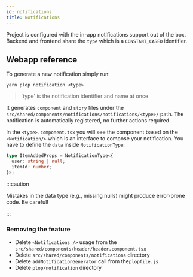 ```yaml
---
id: notifications
title: Notifications
---
```


Project is configured with the in-app notifications support out of the box. Backend and frontend share the `type` which is a `CONSTANT_CASED` identifier.

## Webapp reference

To generate a new notification simply run:

```shell
yarn plop notification <type>
```

> `type' is the notification identifier and name at once

It generates `component` and `story` files under the `src/shared/components/notifications/notifications/<type>/` path. The notification is automatically registered, no further actions required.

In the `<type>.component.tsx` you will see the component based on the `<Notification/>` which is an interface to compose your notification. You have to define the `data` inside `NotificationType`:


```typescript
type ItemAddedProps = NotificationType<{
  user: string | null;
  itemId: number;
}>;
```

:::caution

Mistakes in the data type (e.g., missing nulls) might produce error-prone code. Be careful!

:::

### Removing the feature

- Delete `<Notifications />` usage from the `src/shared/components/header/header.component.tsx`
- Delete `src/shared/components/notifications` directory
- Delete `addNotificationGenerator` call from  the`plopfile.js`
- Delete `plop/notification` directory
